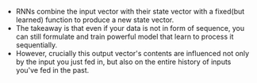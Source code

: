 * RNNs combine the input vector with their state vector with a fixed(but learned) function to produce a new state vector.
* The takeaway is that even if your data is not in form of sequence, you can still formulate and train powerful model that learn to process it sequentially.
* However, crucially this output vector's contents are influenced not only by the input you just fed in, but also on the entire history of inputs you've fed in the past.